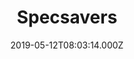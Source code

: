 ---
date: 2019-05-12T08:03:14.000Z
title: Specsavers
latitude: 52.03851015979616
longitude: 0.72970592083533
category: checkin
---